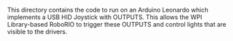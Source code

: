 This directory contains the code to run on an Arduino Leonardo which implements a USB HID Joystick with OUTPUTS.  This
allows the WPI Library-based RoboRIO to trigger these OUTPUTS and control lights that are visible to the drivers.
